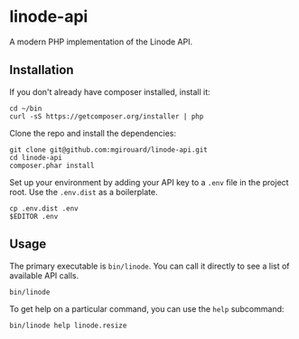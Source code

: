 linode-api
==========

A modern PHP implementation of the Linode API.

Installation
------------

If you don't already have composer installed, install it:

    cd ~/bin
    curl -sS https://getcomposer.org/installer | php

Clone the repo and install the dependencies:

    git clone git@github.com:mgirouard/linode-api.git
    cd linode-api
    composer.phar install

Set up your environment by adding your API key to a `.env` file in the project
root. Use the `.env.dist` as a boilerplate.

    cp .env.dist .env
    $EDITOR .env

Usage
-----

The primary executable is `bin/linode`. You can call it directly to see a list
of available API calls.

    bin/linode

To get help on a particular command, you can use the `help` subcommand:

    bin/linode help linode.resize
